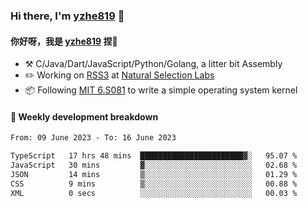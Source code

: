 ### Hi there, I'm [yzhe819](https://github.com/yzhe819) 👋

#### 你好呀，我是 [yzhe819](https://github.com/yzhe819) 捏👋

- :hammer_and_pick: C/Java/Dart/JavaScript/Python/Golang, a litter bit Assembly
- :pencil2: Working on [RSS3](https://github.com/NaturalSelectionLabs/RSS3) at [Natural Selection Labs](https://github.com/NaturalSelectionLabs)
- 📦 Following [MIT 6.S081](https://pdos.csail.mit.edu/6.S081/2020/) to write a simple operating system kernel



#### 📝 Weekly development breakdown

<!--START_SECTION:waka-->

```txt
From: 09 June 2023 - To: 16 June 2023

TypeScript   17 hrs 48 mins  ███████████████████████▓░   95.07 %
JavaScript   30 mins         ▓░░░░░░░░░░░░░░░░░░░░░░░░   02.68 %
JSON         14 mins         ▒░░░░░░░░░░░░░░░░░░░░░░░░   01.29 %
CSS          9 mins          ▒░░░░░░░░░░░░░░░░░░░░░░░░   00.88 %
XML          0 secs          ░░░░░░░░░░░░░░░░░░░░░░░░░   00.03 %
```

<!--END_SECTION:waka-->



